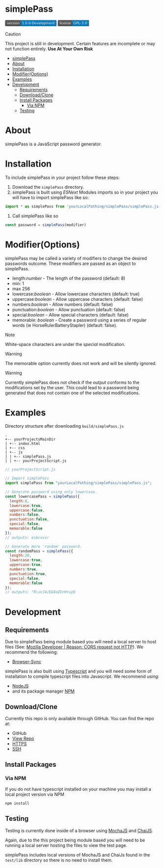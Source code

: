 simplePass
=

<svg xmlns="http://www.w3.org/2000/svg" xmlns:xlink="http://www.w3.org/1999/xlink" width="168" height="20" role="img" aria-label="version: 1.0.0-Development"><title>version: 1.0.0-Development</title><linearGradient id="s" x2="0" y2="100%"><stop offset="0" stop-color="#bbb" stop-opacity=".1"/><stop offset="1" stop-opacity=".1"/></linearGradient><clipPath id="r"><rect width="168" height="20" rx="3" fill="#fff"/></clipPath><g clip-path="url(#r)"><rect width="51" height="20" fill="#555"/><rect x="51" width="117" height="20" fill="#007ec6"/><rect width="168" height="20" fill="url(#s)"/></g><g fill="#fff" text-anchor="middle" font-family="Verdana,Geneva,DejaVu Sans,sans-serif" text-rendering="geometricPrecision" font-size="110"><text aria-hidden="true" x="265" y="150" fill="#010101" fill-opacity=".3" transform="scale(.1)" textLength="410">version</text><text x="265" y="140" transform="scale(.1)" fill="#fff" textLength="410">version</text><text aria-hidden="true" x="1085" y="150" fill="#010101" fill-opacity=".3" transform="scale(.1)" textLength="1070">1.0.0-Development</text><text x="1085" y="140" transform="scale(.1)" fill="#fff" textLength="1070">1.0.0-Development</text></g></svg>
<svg xmlns="http://www.w3.org/2000/svg" xmlns:xlink="http://www.w3.org/1999/xlink" width="102" height="20" role="img" aria-label="license: GPL-3.0"><title>license: GPL-3.0</title><linearGradient id="s" x2="0" y2="100%"><stop offset="0" stop-color="#bbb" stop-opacity=".1"/><stop offset="1" stop-opacity=".1"/></linearGradient><clipPath id="r"><rect width="102" height="20" rx="3" fill="#fff"/></clipPath><g clip-path="url(#r)"><rect width="47" height="20" fill="#555"/><rect x="47" width="55" height="20" fill="#007ec6"/><rect width="102" height="20" fill="url(#s)"/></g><g fill="#fff" text-anchor="middle" font-family="Verdana,Geneva,DejaVu Sans,sans-serif" text-rendering="geometricPrecision" font-size="110"><text aria-hidden="true" x="245" y="150" fill="#010101" fill-opacity=".3" transform="scale(.1)" textLength="370">license</text><text x="245" y="140" transform="scale(.1)" fill="#fff" textLength="370">license</text><text aria-hidden="true" x="735" y="150" fill="#010101" fill-opacity=".3" transform="scale(.1)" textLength="450">GPL-3.0</text><text x="735" y="140" transform="scale(.1)" fill="#fff" textLength="450">GPL-3.0</text></g></svg>

> [!CAUTION]
> This project is still in development. Certain features are incomplete or may not function entirely. **Use At Your Own Risk**

- [simplePass](#simplepass)
- [About](#about)
- [Installation](#installation)
- [Modifier(Options)](#modifieroptions)
- [Examples](#examples)
- [Development](#development)
  - [Requirements](#requirements)
  - [Download/Clone](#downloadclone)
  - [Install Packages](#install-packages)
    - [Via NPM](#via-npm)
  - [Testing](#testing)

# About

simplePass is a JavaScript password generator.

# Installation

To include simplePass in your project follow these steps:

1. Download the ```simplePass``` directory.
2. simplePass is built using *ESNext* Modules imports so in your project you will have to import simplePass like so:
```javascript
import * as simplePass from 'yourLocalPathing/simplePass/simplePass.js'
```
1. Call simplePass like so 
```javascript
const password = simplePass(modifier)
```

# Modifier(Options)

simplePass may be called a variety of modifiers to change the desired passwords outcome. These modifiers are passed as an object to simplePass.

* length:*number* - The length of the password (default: 8)
* min: 1
* max 256
* lowercase:*boolean* - Allow lowercase characters (default: true)
* uppercase:*boolean* - Allow uppercase characters (default: false)
* numbers:*boolean* - Allow numbers (default: false)
* punctuation:*boolean* - Allow punctuation (default: false)
* special:*boolean* - Allow special characters (default: false)
* memorable: *boolean* - Create a password using a series of regular words (ie HorseRulerBatteryStapler) (default: false).
> [!NOTE]
> White-space characters are under the *special* modification.

> [!WARNING]
> The memorable option currently does not work and will be silently ignored.

> [!WARNING]
> Currently simplePass does not check if the output conforms to the modifications set by the user. This could lead to a password being generated that does not contain one of the selected modifications.

# Examples

Directory structure after downloading ```build/simplePass.js```

```
.
+-- yourProjectsMainDir
| +-- index.html
| +-- css
| +-- js
| | +-- simplePass.js
| | +-- yourProjectScript.js
```

```javascript
// yourProjectScript.js

// Import simplePass
import simplePass from "yourLocalPathing/simplePass/simplePass.js";

// Generate password using only lowercase.
const lowercasePass = simplePass({
  length:8,
  lowercase:true,
  uppercase:false,
  numbers:false,
  punctuation:false,
  special:false,
  memorable:false
});
// outputs: esbcxvsr

// Generate more 'random' password.
const randomPass = simplePass({
  length:20,
  lowercase:true,
  uppercase:true,
  numbers:true,
  punctuation:true,
  special:false,
  memorable:false
});
// outputs: "R\ucJ4/EG8oZVrH+uyQ

```

# Development

## Requirements

Due to simplePass being module based you will need a local server to host files (See: [Mozilla Developer | Reason: CORS request not HTTP](https://developer.mozilla.org/en-US/docs/Web/HTTP/CORS/Errors/CORSRequestNotHttp)). We recommend the following:
* [Browser-Sync](https://browsersync.io/)

simplePass is also built using [Typescript](https://www.typescriptlang.org/) and you will need some form of installation to compile typescript files into Javascript. We recommend using:
* [NodeJS](https://nodejs.org/en/)
* and its package manager [NPM](https://www.npmjs.com/)

## Download/Clone

Currently this repo is only available through GitHub. You can find the repo at:
* GitHub
* [View Repo](https://github.com/staticBanter/simplePass)
* [HTTPS](https://github.com/staticBanter/simplePass.git)
* [SSH](git@github.com:staticBanter/simplePass.git)

## Install Packages

### Via NPM

If you do not have typescript installed on your machine you may install a local project version via NPM

```javascript
npm install
```
## Testing

Testing is currently done inside of a browser using [MochaJS](https://mochajs.org/#running-mocha-in-the-browser) and [ChaiJS](https://www.chaijs.com/).

Again, due to the this project being module based you will need to be running a local server hosting the files to view the test page.

simplePass includes local versions of MochaJS and ChaiJs found in the ```test/lib``` directory so there is no need to install them.
